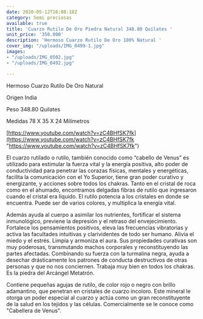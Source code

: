 ```yaml
---
date: 2020-05-12T16:08:18Z
category: Semi preciosas
available: true
title: 'Cuarzo Rutilo De Oro Piedra Natural 348.80 Quilates '
unit_price: '350.000'
description: 'Hermoso Cuarzo Rutilo De Oro 100% Natural '
cover_img: "/uploads/IMG_0499-1.jpg"
images:
- "/uploads/IMG_0502.jpg"
- "/uploads/IMG_0492.jpg"

---
```

Hermoso Cuarzo Rutilo De Oro Natural 

Origen India 

Peso 348.80 Quilates 

Medidas 78 X 35 X 24 Milímetros 

[https://www.youtube.com/watch?v=zC4BHfSK7fk](https://www.youtube.com/watch?v=zC4BHfSK7fk "https://www.youtube.com/watch?v=zC4BHfSK7fk")

El cuarzo rutilado o rutilo, también conocido como “cabello de Venus” es utilizado para estimular la fuerza vital y la energía positiva, alto poder de conductividad para penetrar las corazas físicas, mentales y energéticas, facilita la comunicación con el Yo Superior, tiene gran poder curativo y energizante, y acciones sobre todos los chakras. Tanto en el cristal de roca como en el ahumado, encontramos delgadas fibras de rutilo que ingresaron cuando el cristal era líquido. El rutilo potencia a los cristales en donde se encuentra. Puede ser de varios colores, y multiplica la energía vital.

Además ayuda al cuerpo a asimilar los nutrientes, fortificar el sistema inmunológico, previene la depresión y el retraso del envejecimiento. Fortalece los pensamientos positivos, eleva las frecuencias vibratorias y activa las facultades intuitivas y clarividentes de todo ser humano. Alivia el miedo y el estrés. Limpia y armoniza el aura. Sus propiedades curativas son muy poderosas, transmutando machos corporales y reconstituyendo las partes afectadas. Combinando su fuerza con la turmalina negra, ayuda a desechar drásticamente los patrones de conducta destructivos de otras personas y que no nos conciernen. Trabaja muy bien en todos los chakras. Es la piedra del Arcángel Metatrón.

Contiene pequeñas agujas de rutilo, de color rojo o negro con brillo adamantino, que penetran en cristales de cuarzo incoloro. Este mineral le otorga un poder especial al cuarzo y actúa como un gran reconstituyente de la salud en los tejidos y las células. Comercialmente se le conoce como "Cabellera de Venus".